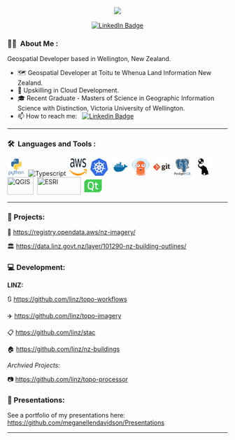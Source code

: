 <div id="header" align="center">
  <img src="https://media.giphy.com/media/j1yDpaiHugL1wHWUFQ/giphy.gif" width="100"/>
</div>
<p></p>
<div id="badges">
  <p align='center'>
  <a href="https://www.linkedin.com/in/meganellendavidson/">
  <img src="https://img.shields.io/badge/LinkedIn-blue?style=for-the-badge&logo=linkedin&logoColor=white" alt="LinkedIn Badge"/>
  </a>
  </p>
<!--   <p align='center'>
  <img src="https://komarev.com/ghpvc/?username=meganellendavidson&style=flat-square&color=blue" alt=""/>
  </p> -->
</div>

### :woman_technologist: &nbsp;About Me :

Geospatial Developer based in Wellington, New Zealand.

- 🗺️ Geospatial Developer at Toitu te Whenua Land Information New Zealand.
- 🌱 Upskilling in Cloud Development.
- 🎓 Recent Graduate - Masters of Science in Geographic Information Science with Distinction, Victoria University of Wellington.
- 📫 How to reach me: &nbsp; [![Linkedin Badge](https://img.shields.io/badge/-meganellendavidson-blue?style=flat&logo=Linkedin&logoColor=white)](https://www.linkedin.com/in/meganellendavidson)

---
### 🛠 &nbsp;Languages and Tools :

<p>
<img src="https://github.com/devicons/devicon/blob/master/icons/python/python-original-wordmark.svg" title="Python" alt="Python" width="40" height="40"/>&nbsp;
<img src="https://raw.githubusercontent.com/elbywan/wretch/9e6fa07816d310276c01d5e54cd5881c6fd7538b/docs/assets/ts-logo.svg" title="Typescript" alt="Typescript" width="40" height="40"/>&nbsp;
<img src="https://github.com/aws/eks-anywhere/blob/0293c4082143b02152e2b6724024775e0eb67da1/docs/static/AWS_logo_RGB.svg" title="AWS" **alt="AWS" width="40" height="40"/>&nbsp;
<img src="https://raw.githubusercontent.com/kubernetes/kubernetes/9363edf07b5dcf80fd9899c05dda7c3338650226/logo/logo.svg" title="Kubernetes" **alt="Kubernetes" width="40" height="40"/>&nbsp;
<img src="https://raw.githubusercontent.com/edent/SuperTinyIcons/ef7c4a746e860737c5fcb4e94beaedeb7c8ddc02/images/svg/docker.svg" title="docker" **alt="Docker" width="40" height="40"/>&nbsp;
<img src="https://raw.githubusercontent.com/argoproj/argoproj/b8797946cd23a6fedbf65c946e4f7b374b27d006/docs/assets/argo.svg" title="Argo" **alt="Argo" width="40" height="40"/>&nbsp;
<img src="https://github.com/devicons/devicon/blob/master/icons/git/git-original-wordmark.svg" title="Git" **alt="Git" width="40" height="40"/>&nbsp;
<img src="https://github.com/devicons/devicon/blob/master/icons/postgresql/postgresql-original-wordmark.svg" title="Postgres" **alt="Postgres" width="40" height="40"/>&nbsp;
<img src="https://raw.githubusercontent.com/OSGeo/osgeo/6baea6ac2fa991455e7c5af53857f225bba08a5d/marketing/branding/symbols/svg/black/postgis.svg" title="PostGIS" **alt="PostGIS" width="40" height="40"/>&nbsp;
<img src="https://github.com/qgis/QGIS/blob/master/images/svg/logos/qgis-logo.svg" title="QGIS" **alt="QGIS" width="60" height="40"/>&nbsp;
<img src="https://esri.github.io/assets/logo/esri-logo.svg" title="ESRI" **alt="ESRI" width="100" height="40"/>&nbsp;
<img src="https://github.com/devicons/devicon/blob/master/icons/qt/qt-original.svg" title="Qt" **alt="Qt" width="40" height="40"/>&nbsp;
</p>

---

### 💼 Projects:
📸 https://registry.opendata.aws/nz-imagery/

🏛️ https://data.linz.govt.nz/layer/101290-nz-building-outlines/

### 💻 Development:

**LINZ:**

🔃 https://github.com/linz/topo-workflows

✈️ https://github.com/linz/topo-imagery

📋 https://github.com/linz/stac

🏠 https://github.com/linz/nz-buildings

_Archvied Projects:_

📷 https://github.com/linz/topo-processor

### 🎤 Presentations:
See a portfolio of my presentations here:
https://github.com/meganellendavidson/Presentations

---
